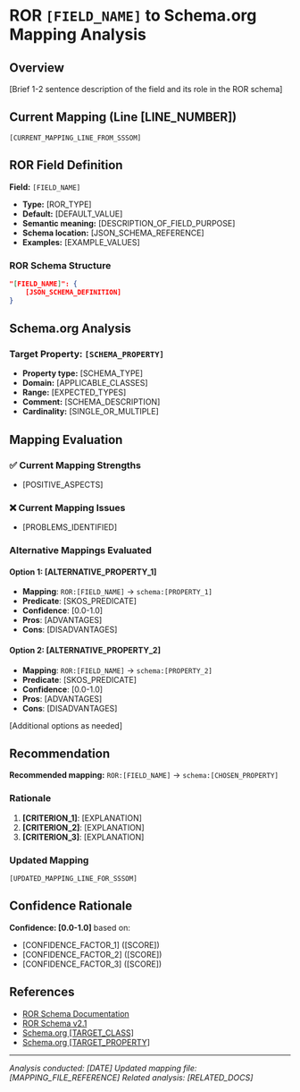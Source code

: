 # ROR `[FIELD_NAME]` to Schema.org Mapping Analysis

## Overview

[Brief 1-2 sentence description of the field and its role in the ROR schema]

## Current Mapping (Line [LINE_NUMBER])

```tsv
[CURRENT_MAPPING_LINE_FROM_SSSOM]
```

## ROR Field Definition

**Field:** `[FIELD_NAME]`
- **Type:** [ROR_TYPE]
- **Default:** [DEFAULT_VALUE]
- **Semantic meaning:** [DESCRIPTION_OF_FIELD_PURPOSE]
- **Schema location:** [JSON_SCHEMA_REFERENCE]
- **Examples:** [EXAMPLE_VALUES]

### ROR Schema Structure

```json
"[FIELD_NAME]": {
    [JSON_SCHEMA_DEFINITION]
}
```

## Schema.org Analysis

### Target Property: `[SCHEMA_PROPERTY]`

- **Property type:** [SCHEMA_TYPE]
- **Domain:** [APPLICABLE_CLASSES]
- **Range:** [EXPECTED_TYPES]
- **Comment:** [SCHEMA_DESCRIPTION]
- **Cardinality:** [SINGLE_OR_MULTIPLE]

## Mapping Evaluation

### ✅ Current Mapping Strengths
- [POSITIVE_ASPECTS]

### ❌ Current Mapping Issues
- [PROBLEMS_IDENTIFIED]

### Alternative Mappings Evaluated

#### Option 1: [ALTERNATIVE_PROPERTY_1]
- **Mapping**: `ROR:[FIELD_NAME]` → `schema:[PROPERTY_1]`
- **Predicate**: [SKOS_PREDICATE]
- **Confidence**: [0.0-1.0]
- **Pros**: [ADVANTAGES]
- **Cons**: [DISADVANTAGES]

#### Option 2: [ALTERNATIVE_PROPERTY_2]
- **Mapping**: `ROR:[FIELD_NAME]` → `schema:[PROPERTY_2]`
- **Predicate**: [SKOS_PREDICATE]
- **Confidence**: [0.0-1.0]
- **Pros**: [ADVANTAGES]
- **Cons**: [DISADVANTAGES]

[Additional options as needed]

## Recommendation

**Recommended mapping:** `ROR:[FIELD_NAME]` → `schema:[CHOSEN_PROPERTY]`

### Rationale

1. **[CRITERION_1]**: [EXPLANATION]
2. **[CRITERION_2]**: [EXPLANATION]
3. **[CRITERION_3]**: [EXPLANATION]

### Updated Mapping

```tsv
[UPDATED_MAPPING_LINE_FOR_SSSOM]
```

## Confidence Rationale

**Confidence: [0.0-1.0]** based on:
- [CONFIDENCE_FACTOR_1] ([SCORE])
- [CONFIDENCE_FACTOR_2] ([SCORE])
- [CONFIDENCE_FACTOR_3] ([SCORE])

## References

- [ROR Schema Documentation](https://ror.readme.io/docs/ror-data-structure)
- [ROR Schema v2.1](https://github.com/ror-community/ror-schema)
- [Schema.org [TARGET_CLASS]](https://schema.org/[TARGET_CLASS])
- [Schema.org [TARGET_PROPERTY]](https://schema.org/[TARGET_PROPERTY])

---

*Analysis conducted: [DATE]*
*Updated mapping file: [MAPPING_FILE_REFERENCE]*
*Related analysis: [RELATED_DOCS]*
